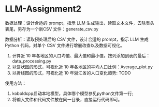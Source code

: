 # LLM-Assignment2

数据处理：设计合适的 prompt，指示 LLM 生成输出，读取文本文件，去除表头表尾，另存为一个新CSV 文件：generate_csv.py

数据分析：读取预处理后的 CSV 文件，设计合适的 prompt，指示 LLM 生成 Python 代码，对单个 CSV 文件进行增删改查以及数据可视化。

1. 计算近 10 年各地区的人口均值、最大值和最小值，按列添加到表的最后：data_processing.py
2. 以饼状图的形式，可视化近 10 年各地区的平均人口比例：Average_plot.py
3. 以折线图的形式，可视化近 10 年浙江省的人口变化趋势: TODO

使用方法：

1. koboldcpp启动本地模型，具体哪个模型参见python文件第一行; 
2. 将输入文件和代码文件放在同一目录，直接运行代码即可。
